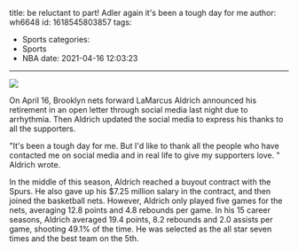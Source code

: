title: be reluctant to part! Adler again  it's been a tough day for me
author: wh6648
id: 1618545803857
tags: 
- Sports
categories: 
- Sports
- NBA
date: 2021-04-16 12:03:23
---
![](https://p5.itc.cn/q_70/images01/20210416/f788c9761bcf4dc69da21feab68a1833.jpeg)


On April 16, Brooklyn nets forward LaMarcus Aldrich announced his retirement in an open letter through social media last night due to arrhythmia. Then Aldrich updated the social media to express his thanks to all the supporters.

"It's been a tough day for me. But I'd like to thank all the people who have contacted me on social media and in real life to give my supporters love. " Aldrich wrote.

In the middle of this season, Aldrich reached a buyout contract with the Spurs. He also gave up his $7.25 million salary in the contract, and then joined the basketball nets. However, Aldrich only played five games for the nets, averaging 12.8 points and 4.8 rebounds per game. In his 15 career seasons, Aldrich averaged 19.4 points, 8.2 rebounds and 2.0 assists per game, shooting 49.1% of the time. He was selected as the all star seven times and the best team on the 5th.

